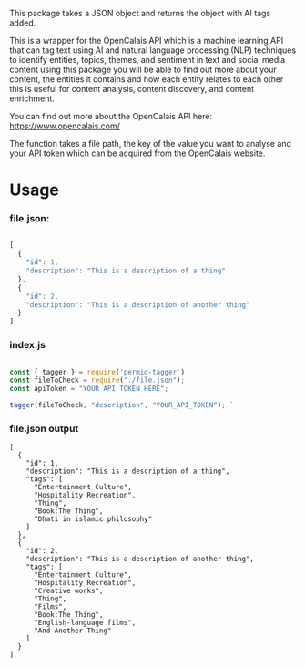 This package takes a JSON object and returns the object with AI tags added.

This is a wrapper for the OpenCalais API which is a machine learning API that can tag text using AI and natural language processing (NLP) techniques to identify entities, topics, themes, and sentiment in text and social media content using this package you will be able to find out more about your content, the entities it contains and how each entity relates to each other this is useful for content analysis, content discovery, and content enrichment.

You can find out more about the OpenCalais API here: https://www.opencalais.com/

The function takes a file path, the key of the value you want to analyse and your API token which can be acquired from the OpenCalais website.

# Usage

### file.json:

```js

[
  {
    "id": 1,
    "description": "This is a description of a thing"
  },
  {
    "id": 2,
    "description": "This is a description of another thing"
  }
]
```

### index.js

```js

const { tagger } = require('permid-tagger')
const fileToCheck = require("./file.json");
const apiToken = "YOUR API TOKEN HERE";

tagger(fileToCheck, "description", "YOUR_API_TOKEN"); `


```

### file.json output

```
[
  {
    "id": 1,
    "description": "This is a description of a thing",
    "tags": [
      "Entertainment Culture",
      "Hospitality Recreation",
      "Thing",
      "Book:The Thing",
      "Dhati in islamic philosophy"
    ]
  },
  {
    "id": 2,
    "description": "This is a description of another thing",
    "tags": [
      "Entertainment Culture",
      "Hospitality Recreation",
      "Creative works",
      "Thing",
      "Films",
      "Book:The Thing",
      "English-language films",
      "And Another Thing"
    ]
  }
]
```
